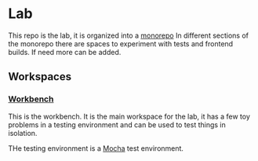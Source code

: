 # Lab

This repo is the lab, it is organized into a [monorepo](https://medium.com/swlh/yarn-workspaces-monorepo-beginners-guide-ed89de47aa25) In different sections of the monorepo there are spaces to experiment with tests and frontend builds. If need more can be added.

## Workspaces

### [Workbench](./packages/workbench/README_WORKBENCH.md)

This is the workbench. It is the main workspace for the lab, it has a few toy problems in a testing environment and can be used to test things in isolation.

THe testing environment is a [Mocha](https://mochajs.org/) test environment.
